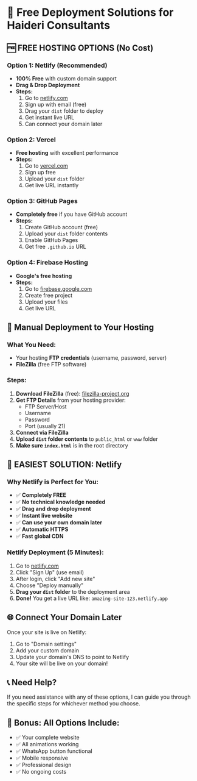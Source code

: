 # 🚀 Free Deployment Solutions for Haideri Consultants

## 🆓 **FREE HOSTING OPTIONS** (No Cost)

### **Option 1: Netlify (Recommended)**
- **100% Free** with custom domain support
- **Drag & Drop Deployment**
- **Steps:**
  1. Go to [netlify.com](https://netlify.com)
  2. Sign up with email (free)
  3. Drag your `dist` folder to deploy
  4. Get instant live URL
  5. Can connect your domain later

### **Option 2: Vercel**
- **Free hosting** with excellent performance
- **Steps:**
  1. Go to [vercel.com](https://vercel.com)
  2. Sign up free
  3. Upload your `dist` folder
  4. Get live URL instantly

### **Option 3: GitHub Pages**
- **Completely free** if you have GitHub account
- **Steps:**
  1. Create GitHub account (free)
  2. Upload your `dist` folder contents
  3. Enable GitHub Pages
  4. Get free `.github.io` URL

### **Option 4: Firebase Hosting**
- **Google's free hosting**
- **Steps:**
  1. Go to [firebase.google.com](https://firebase.google.com)
  2. Create free project
  3. Upload your files
  4. Get live URL

## 📁 **Manual Deployment to Your Hosting**

### **What You Need:**
- Your hosting **FTP credentials** (username, password, server)
- **FileZilla** (free FTP software)

### **Steps:**
1. **Download FileZilla** (free): [filezilla-project.org](https://filezilla-project.org)
2. **Get FTP Details** from your hosting provider:
   - FTP Server/Host
   - Username
   - Password
   - Port (usually 21)
3. **Connect via FileZilla**
4. **Upload `dist` folder contents** to `public_html` or `www` folder
5. **Make sure `index.html`** is in the root directory

## 🎯 **EASIEST SOLUTION: Netlify**

### **Why Netlify is Perfect for You:**
- ✅ **Completely FREE**
- ✅ **No technical knowledge needed**
- ✅ **Drag and drop deployment**
- ✅ **Instant live website**
- ✅ **Can use your own domain later**
- ✅ **Automatic HTTPS**
- ✅ **Fast global CDN**

### **Netlify Deployment (5 Minutes):**
1. Go to [netlify.com](https://netlify.com)
2. Click "Sign Up" (use email)
3. After login, click "Add new site"
4. Choose "Deploy manually"
5. **Drag your `dist` folder** to the deployment area
6. **Done!** You get a live URL like: `amazing-site-123.netlify.app`

## 🌐 **Connect Your Domain Later**
Once your site is live on Netlify:
1. Go to "Domain settings"
2. Add your custom domain
3. Update your domain's DNS to point to Netlify
4. Your site will be live on your domain!

## 📞 **Need Help?**
If you need assistance with any of these options, I can guide you through the specific steps for whichever method you choose.

## 🎁 **Bonus: All Options Include:**
- ✅ Your complete website
- ✅ All animations working
- ✅ WhatsApp button functional
- ✅ Mobile responsive
- ✅ Professional design
- ✅ No ongoing costs